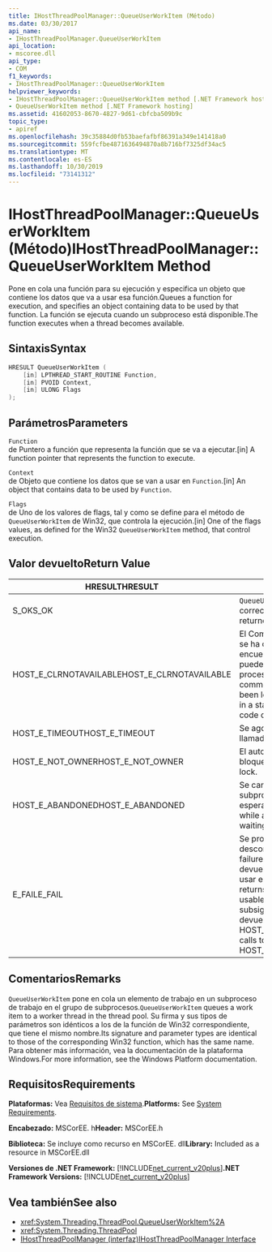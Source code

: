 ```yaml
---
title: IHostThreadPoolManager::QueueUserWorkItem (Método)
ms.date: 03/30/2017
api_name:
- IHostThreadPoolManager.QueueUserWorkItem
api_location:
- mscoree.dll
api_type:
- COM
f1_keywords:
- IHostThreadPoolManager::QueueUserWorkItem
helpviewer_keywords:
- IHostThreadPoolManager::QueueUserWorkItem method [.NET Framework hosting]
- QueueUserWorkItem method [.NET Framework hosting]
ms.assetid: 41602053-8670-4827-9d61-cbfcba509b9c
topic_type:
- apiref
ms.openlocfilehash: 39c35884d0fb53baefafbf86391a349e141418a0
ms.sourcegitcommit: 559fcfbe4871636494870a8b716bf7325df34ac5
ms.translationtype: MT
ms.contentlocale: es-ES
ms.lasthandoff: 10/30/2019
ms.locfileid: "73141312"
---
```

# <a name="ihostthreadpoolmanagerqueueuserworkitem-method"></a><span data-ttu-id="a060d-102">IHostThreadPoolManager::QueueUserWorkItem (Método)</span><span class="sxs-lookup"><span data-stu-id="a060d-102">IHostThreadPoolManager::QueueUserWorkItem Method</span></span>
<span data-ttu-id="a060d-103">Pone en cola una función para su ejecución y especifica un objeto que contiene los datos que va a usar esa función.</span><span class="sxs-lookup"><span data-stu-id="a060d-103">Queues a function for execution, and specifies an object containing data to be used by that function.</span></span> <span data-ttu-id="a060d-104">La función se ejecuta cuando un subproceso está disponible.</span><span class="sxs-lookup"><span data-stu-id="a060d-104">The function executes when a thread becomes available.</span></span>  
  
## <a name="syntax"></a><span data-ttu-id="a060d-105">Sintaxis</span><span class="sxs-lookup"><span data-stu-id="a060d-105">Syntax</span></span>  
  
```cpp  
HRESULT QueueUserWorkItem (  
    [in] LPTHREAD_START_ROUTINE Function,  
    [in] PVOID Context,  
    [in] ULONG Flags  
);  
```  
  
## <a name="parameters"></a><span data-ttu-id="a060d-106">Parámetros</span><span class="sxs-lookup"><span data-stu-id="a060d-106">Parameters</span></span>  
 `Function`  
 <span data-ttu-id="a060d-107">de Puntero a función que representa la función que se va a ejecutar.</span><span class="sxs-lookup"><span data-stu-id="a060d-107">[in] A function pointer that represents the function to execute.</span></span>  
  
 `Context`  
 <span data-ttu-id="a060d-108">de Objeto que contiene los datos que se van a usar en `Function`.</span><span class="sxs-lookup"><span data-stu-id="a060d-108">[in] An object that contains data to be used by `Function`.</span></span>  
  
 `Flags`  
 <span data-ttu-id="a060d-109">de Uno de los valores de flags, tal y como se define para el método de `QueueUserWorkItem` de Win32, que controla la ejecución.</span><span class="sxs-lookup"><span data-stu-id="a060d-109">[in] One of the flags values, as defined for the Win32 `QueueUserWorkItem` method, that control execution.</span></span>  
  
## <a name="return-value"></a><span data-ttu-id="a060d-110">Valor devuelto</span><span class="sxs-lookup"><span data-stu-id="a060d-110">Return Value</span></span>  
  
|<span data-ttu-id="a060d-111">HRESULT</span><span class="sxs-lookup"><span data-stu-id="a060d-111">HRESULT</span></span>|<span data-ttu-id="a060d-112">Descripción</span><span class="sxs-lookup"><span data-stu-id="a060d-112">Description</span></span>|  
|-------------|-----------------|  
|<span data-ttu-id="a060d-113">S_OK</span><span class="sxs-lookup"><span data-stu-id="a060d-113">S_OK</span></span>|<span data-ttu-id="a060d-114">`QueueUserWorkItem` devolvió correctamente.</span><span class="sxs-lookup"><span data-stu-id="a060d-114">`QueueUserWorkItem` returned successfully.</span></span>|  
|<span data-ttu-id="a060d-115">HOST_E_CLRNOTAVAILABLE</span><span class="sxs-lookup"><span data-stu-id="a060d-115">HOST_E_CLRNOTAVAILABLE</span></span>|<span data-ttu-id="a060d-116">El Common Language Runtime (CLR) no se ha cargado en un proceso o el CLR se encuentra en un estado en el que no puede ejecutar código administrado ni procesar la llamada correctamente.</span><span class="sxs-lookup"><span data-stu-id="a060d-116">The common language runtime (CLR) has not been loaded into a process, or the CLR is in a state in which it cannot run managed code or process the call successfully.</span></span>|  
|<span data-ttu-id="a060d-117">HOST_E_TIMEOUT</span><span class="sxs-lookup"><span data-stu-id="a060d-117">HOST_E_TIMEOUT</span></span>|<span data-ttu-id="a060d-118">Se agotó el tiempo de espera de la llamada.</span><span class="sxs-lookup"><span data-stu-id="a060d-118">The call timed out.</span></span>|  
|<span data-ttu-id="a060d-119">HOST_E_NOT_OWNER</span><span class="sxs-lookup"><span data-stu-id="a060d-119">HOST_E_NOT_OWNER</span></span>|<span data-ttu-id="a060d-120">El autor de la llamada no posee el bloqueo.</span><span class="sxs-lookup"><span data-stu-id="a060d-120">The caller does not own the lock.</span></span>|  
|<span data-ttu-id="a060d-121">HOST_E_ABANDONED</span><span class="sxs-lookup"><span data-stu-id="a060d-121">HOST_E_ABANDONED</span></span>|<span data-ttu-id="a060d-122">Se canceló un evento mientras un subproceso o fibra bloqueados estaba esperando en él.</span><span class="sxs-lookup"><span data-stu-id="a060d-122">An event was canceled while a blocked thread or fiber was waiting on it.</span></span>|  
|<span data-ttu-id="a060d-123">E_FAIL</span><span class="sxs-lookup"><span data-stu-id="a060d-123">E_FAIL</span></span>|<span data-ttu-id="a060d-124">Se produjo un error grave desconocido.</span><span class="sxs-lookup"><span data-stu-id="a060d-124">An unknown catastrophic failure occurred.</span></span> <span data-ttu-id="a060d-125">Cuando un método devuelve E_FAIL, el CLR ya no se puede usar en el proceso.</span><span class="sxs-lookup"><span data-stu-id="a060d-125">When a method returns E_FAIL, the CLR is no longer usable within the process.</span></span> <span data-ttu-id="a060d-126">Las llamadas subsiguientes a métodos de hospedaje devuelven HOST_E_CLRNOTAVAILABLE.</span><span class="sxs-lookup"><span data-stu-id="a060d-126">Subsequent calls to hosting methods return HOST_E_CLRNOTAVAILABLE.</span></span>|  
  
## <a name="remarks"></a><span data-ttu-id="a060d-127">Comentarios</span><span class="sxs-lookup"><span data-stu-id="a060d-127">Remarks</span></span>  
 <span data-ttu-id="a060d-128">`QueueUserWorkItem` pone en cola un elemento de trabajo en un subproceso de trabajo en el grupo de subprocesos.</span><span class="sxs-lookup"><span data-stu-id="a060d-128">`QueueUserWorkItem` queues a work item to a worker thread in the thread pool.</span></span> <span data-ttu-id="a060d-129">Su firma y sus tipos de parámetros son idénticos a los de la función de Win32 correspondiente, que tiene el mismo nombre.</span><span class="sxs-lookup"><span data-stu-id="a060d-129">Its signature and parameter types are identical to those of the corresponding Win32 function, which has the same name.</span></span> <span data-ttu-id="a060d-130">Para obtener más información, vea la documentación de la plataforma Windows.</span><span class="sxs-lookup"><span data-stu-id="a060d-130">For more information, see the Windows Platform documentation.</span></span>  
  
## <a name="requirements"></a><span data-ttu-id="a060d-131">Requisitos</span><span class="sxs-lookup"><span data-stu-id="a060d-131">Requirements</span></span>  
 <span data-ttu-id="a060d-132">**Plataformas:** Vea [Requisitos de sistema](../../../../docs/framework/get-started/system-requirements.md).</span><span class="sxs-lookup"><span data-stu-id="a060d-132">**Platforms:** See [System Requirements](../../../../docs/framework/get-started/system-requirements.md).</span></span>  
  
 <span data-ttu-id="a060d-133">**Encabezado:** MSCorEE. h</span><span class="sxs-lookup"><span data-stu-id="a060d-133">**Header:** MSCorEE.h</span></span>  
  
 <span data-ttu-id="a060d-134">**Biblioteca:** Se incluye como recurso en MSCorEE. dll</span><span class="sxs-lookup"><span data-stu-id="a060d-134">**Library:** Included as a resource in MSCorEE.dll</span></span>  
  
 <span data-ttu-id="a060d-135">**Versiones de .NET Framework:** [!INCLUDE[net_current_v20plus](../../../../includes/net-current-v20plus-md.md)]</span><span class="sxs-lookup"><span data-stu-id="a060d-135">**.NET Framework Versions:** [!INCLUDE[net_current_v20plus](../../../../includes/net-current-v20plus-md.md)]</span></span>  
  
## <a name="see-also"></a><span data-ttu-id="a060d-136">Vea también</span><span class="sxs-lookup"><span data-stu-id="a060d-136">See also</span></span>

- <xref:System.Threading.ThreadPool.QueueUserWorkItem%2A>
- <xref:System.Threading.ThreadPool>
- [<span data-ttu-id="a060d-137">IHostThreadPoolManager (interfaz)</span><span class="sxs-lookup"><span data-stu-id="a060d-137">IHostThreadPoolManager Interface</span></span>](../../../../docs/framework/unmanaged-api/hosting/ihostthreadpoolmanager-interface.md)
